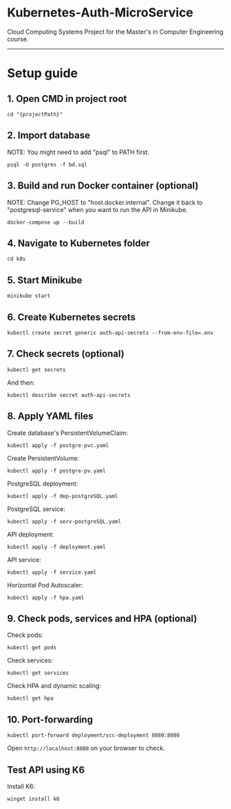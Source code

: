 # Kubernetes-Auth-MicroService
Cloud Computing Systems Project for the Master's in Computer Engineering course.

---

# Setup guide
## 1. Open CMD in project root
```
cd "{projectPath}"
```

## 2. Import database
NOTE: You might need to add "psql" to PATH first.
```
psql -U postgres -f bd.sql
```

## 3. Build and run Docker container (optional)
NOTE: Change PG_HOST to "host.docker.internal". Change it back to "postgresql-service" when you want to run the API in Minikube.
```
docker-compose up --build
```

## 4. Navigate to Kubernetes folder
```
cd k8s
```

## 5. Start Minikube
```
minikube start
```

## 6. Create Kubernetes secrets
```
kubectl create secret generic auth-api-secrets --from-env-file=.env
```

## 7. Check secrets (optional)
```
kubectl get secrets
```
And then:
```
kubectl describe secret auth-api-secrets
```

## 8. Apply YAML files
Create database's PersistentVolumeClaim:
```
kubectl apply -f postgre-pvc.yaml
```

Create PersistentVolume:
```
kubectl apply -f postgre-pv.yaml
```

PostgreSQL deployment:
```
kubectl apply -f dep-postgreSQL.yaml
```

PostgreSQL service:
```
kubectl apply -f serv-postgreSQL.yaml
```

API deployment:
```
kubectl apply -f deployment.yaml
```

API service:
```
kubectl apply -f service.yaml
```

Horizontal Pod Autoscaler:
```
kubectl apply -f hpa.yaml
```

## 9. Check pods, services and HPA (optional)
Check pods:
```
kubectl get pods
```

Check services:
```
kubectl get services
```

Check HPA and dynamic scaling:
```
kubectl get hpa
```

## 10. Port-forwarding
```
kubectl port-forward deployment/scc-deployment 8080:8080
```
Open ```http://localhost:8080``` on your browser to check.

## Test API using K6
Install K6:
```
winget install k6
```
